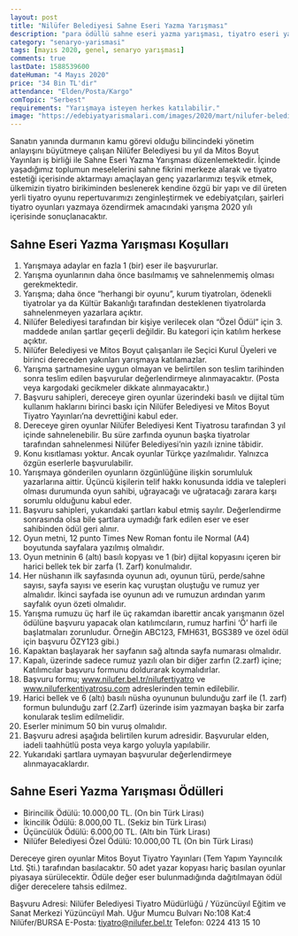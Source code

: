 ```yaml
---
layout: post
title: "Nilüfer Belediyesi Sahne Eseri Yazma Yarışması"
description: "para ödüllü sahne eseri yazma yarışması, tiyatro eseri yazma yarışması"
category: "senaryo-yarismasi"
tags: [mayıs 2020, genel, senaryo yarışması]
comments: true
lastDate: 1588539600    
dateHuman: "4 Mayıs 2020"
price: "34 Bin TL'dir"
attendance: "Elden/Posta/Kargo"
comTopic: "Serbest"
requirements: "Yarışmaya isteyen herkes katılabilir."
image: "https://edebiyatyarismalari.com/images/2020/mart/nilufer-belediyesi-sahne-eseri-yazma-yarismasi.jpg"
---
```


Sanatın yanında durmanın kamu görevi olduğu bilincindeki yönetim anlayışını büyütmeye çalışan Nilüfer Belediyesi bu yıl da Mitos Boyut Yayınları iş birliği ile Sahne Eseri Yazma Yarışması düzenlemektedir.
İçinde yaşadığımız toplumun meselelerini sahne fikrini merkeze alarak ve tiyatro estetiği içerisinde aktarmayı amaçlayan genç yazarlarımızı teşvik etmek, ülkemizin tiyatro birikiminden beslenerek kendine özgü bir yapı ve dil üreten yerli tiyatro oyunu repertuvarımızı zenginleştirmek ve edebiyatçıları, şairleri tiyatro oyunları yazmaya özendirmek amacındaki yarışma 2020 yılı içerisinde sonuçlanacaktır.  

## Sahne Eseri Yazma Yarışması Koşulları
1. Yarışmaya adaylar en fazla 1 (bir) eser ile başvururlar.
2. Yarışma oyunlarının daha önce basılmamış ve sahnelenmemiş olması gerekmektedir.
3. Yarışma; daha önce “herhangi bir oyunu”, kurum tiyatroları, ödenekli tiyatrolar ya da Kültür Bakanlığı tarafından desteklenen tiyatrolarda sahnelenmeyen yazarlara açıktır.
4. Nilüfer Belediyesi tarafından bir kişiye verilecek olan “Özel Ödül” için 3. maddede anılan şartlar geçerli değildir. Bu kategori için katılım herkese açıktır.
5. Nilüfer Belediyesi ve Mitos Boyut çalışanları ile Seçici Kurul Üyeleri ve birinci dereceden yakınları yarışmaya katılamazlar.
6. Yarışma şartnamesine uygun olmayan ve belirtilen son teslim tarihinden sonra teslim edilen başvurular değerlendirmeye alınmayacaktır. (Posta veya kargodaki gecikmeler dikkate alınmayacaktır.)
7. Başvuru sahipleri, dereceye giren oyunlar üzerindeki basılı ve dijital tüm kullanım haklarını birinci baskı için Nilüfer Belediyesi ve Mitos Boyut Tiyatro Yayınları’na devrettiğini kabul eder.
8. Dereceye giren oyunlar Nilüfer Belediyesi Kent Tiyatrosu tarafından 3 yıl içinde sahnelenebilir. Bu süre zarfında oyunun başka tiyatrolar tarafından sahnelenmesi Nilüfer Belediyesi’nin yazılı iznine tâbidir.
9. Konu kısıtlaması yoktur. Ancak oyunlar Türkçe yazılmalıdır. Yalnızca özgün eserlerle başvurulabilir.
10. Yarışmaya gönderilen oyunların özgünlüğüne ilişkin sorumluluk yazarlarına aittir. Üçüncü kişilerin telif hakkı konusunda iddia ve talepleri olması durumunda oyun sahibi, uğrayacağı ve uğratacağı zarara karşı sorumlu olduğunu kabul eder.
11. Başvuru sahipleri, yukarıdaki şartları kabul etmiş sayılır. Değerlendirme sonrasında olsa bile şartlara uymadığı fark edilen eser ve eser sahibinden ödül geri alınır.
12. Oyun metni, 12 punto Times New Roman fontu ile Normal (A4) boyutunda sayfalara yazılmış olmalıdır.
13. Oyun metninin 6 (altı) basılı kopyası ve 1 (bir) dijital kopyasını içeren bir harici bellek tek bir zarfa (1. Zarf) konulmalıdır.
14. Her nüshanın ilk sayfasında oyunun adı, oyunun türü, perde/sahne sayısı, sayfa sayısı ve eserin kaç vuruştan oluştuğu ve rumuz yer almalıdır. İkinci sayfada ise oyunun adı ve rumuzun ardından yarım sayfalık oyun özeti olmalıdır.
15. Yarışma rumuzu üç harf ile üç rakamdan ibarettir ancak yarışmanın özel ödülüne başvuru yapacak olan katılımcıların, rumuz harfini ‘Ö’ harfi ile başlatmaları
zorunludur. Örneğin ABC123, FMH631, BGS389 ve özel ödül için başvuru ÖZY123 gibi.)
16. Kapaktan başlayarak her sayfanın sağ altında sayfa numarası olmalıdır. 
17. Kapalı, üzerinde sadece rumuz yazılı olan bir diğer zarfın (2.zarf) içine; Katılımcılar başvuru formunu doldurarak koymalıdırlar.
18. Başvuru formu; www.nilufer.bel.tr/nilufertiyatro ve www.niluferkentiyatrosu.com adreslerinden temin edilebilir.
19. Harici bellek ve 6 (altı) basılı nüsha oyununun bulunduğu zarf ile (1. zarf) formun bulunduğu zarf (2.Zarf) üzerinde isim yazmayan başka bir zarfa konularak teslim edilmelidir.
20. Eserler minimum 50 bin vuruş olmalıdır.
21. Başvuru adresi aşağıda belirtilen kurum adresidir. Başvurular elden, iadeli taahhütlü posta veya kargo yoluyla yapılabilir.
22. Yukarıdaki şartlara uymayan başvurular değerlendirmeye alınmayacaklardır.

## Sahne Eseri Yazma Yarışması Ödülleri
- Birincilik Ödülü: 10.000,00 TL. (On bin Türk Lirası)
- İkincilik Ödülü: 8.000,00 TL. (Sekiz bin Türk Lirası)
- Üçüncülük Ödülü: 6.000,00 TL. (Altı bin Türk Lirası)
- Nilüfer Belediyesi Özel Ödülü: 10.000,00 TL (On bin Türk Lirası)

Dereceye giren oyunlar Mitos Boyut Tiyatro Yayınları (Tem Yapım Yayıncılık Ltd. Şti.) tarafından basılacaktır. 50 adet yazar kopyası hariç basılan oyunlar piyasaya sürülecektir. Ödüle değer eser bulunmadığında dağıtılmayan ödül diğer derecelere tahsis edilmez.  

Başvuru Adresi:
Nilüfer Belediyesi Tiyatro Müdürlüğü / Yüzüncüyıl Eğitim ve Sanat Merkezi Yüzüncüyıl Mah.
Uğur Mumcu Bulvarı No:108 Kat:4 Nilüfer/BURSA
E-Posta: tiyatro@nilufer.bel.tr Telefon: 0224 413 15 10